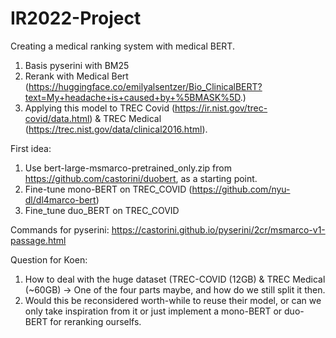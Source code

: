 # IR2022-Project

Creating a medical ranking system with medical BERT. 

1. Basis pyserini with BM25
2. Rerank with Medical Bert (https://huggingface.co/emilyalsentzer/Bio_ClinicalBERT?text=My+headache+is+caused+by+%5BMASK%5D.)
3. Applying this model to TREC Covid (https://ir.nist.gov/trec-covid/data.html) & TREC Medical (https://trec.nist.gov/data/clinical2016.html). 

First idea: 
1. Use bert-large-msmarco-pretrained_only.zip from https://github.com/castorini/duobert, as a starting point. 
2. Fine-tune mono-BERT on TREC_COVID (https://github.com/nyu-dl/dl4marco-bert)
3. Fine_tune duo_BERT on TREC_COVID

Commands for pyserini:
https://castorini.github.io/pyserini/2cr/msmarco-v1-passage.html

Question for Koen:
1. How to deal with the huge dataset (TREC-COVID (12GB) & TREC Medical (~60GB) -> One of the four parts maybe, and how do we still split it then. 
2. Would this be reconsidered worth-while to reuse their model, or can we only take inspiration from it or just implement a mono-BERT or duo-BERT for reranking ourselfs. 
